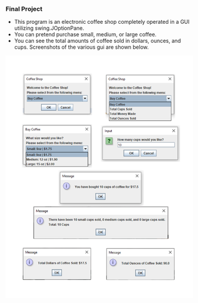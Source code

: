 ### Final Project
- This program is an electronic coffee shop completely operated in a GUI utilizing swing.JOptionPane. 
- You can pretend purchase small, medium, or large coffee. 
- You can see the total amounts of coffee sold in dollars, ounces, and cups.
Screenshots of the various gui are shown below.

![show gui](show-gui.png) <br>
